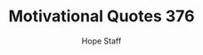 ---
image: /assets/img/mq/mq_376_coelho.png
title: Motivational Quotes 376
categories:
  - Motivational Quotes
author: Hope Staff
notes: Motivational Quotes 376
embed: >-
  EMBED_GOES_HERE
transcript: >-
  SOME LINES OF TEXT START HERE
---